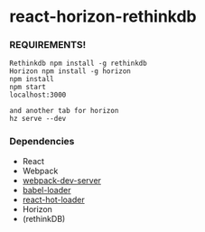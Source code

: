 # react-horizon-rethinkdb
### REQUIREMENTS!
```
Rethinkdb npm install -g rethinkdb
Horizon npm install -g horizon
npm install
npm start
localhost:3000

and another tab for horizon
hz serve --dev

```

### Dependencies

* React
* Webpack
* [webpack-dev-server](https://github.com/webpack/webpack-dev-server)
* [babel-loader](https://github.com/babel/babel-loader)
* [react-hot-loader](https://github.com/gaearon/react-hot-loader)
* Horizon
* (rethinkDB)
